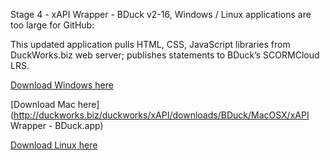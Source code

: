 Stage 4 - xAPI Wrapper - BDuck v2-16, Windows / Linux applications are too large for GitHub:


This updated application pulls HTML, CSS, JavaScript libraries from DuckWorks.biz web server; publishes statements to BDuck’s SCORMCloud LRS.

[Download Windows here](http://duckworks.biz/duckworks/xAPI/downloads/Bduck/Windows/Windows.zip)

[Download Mac here](http://duckworks.biz/duckworks/xAPI/downloads/BDuck/MacOSX/xAPI Wrapper - BDuck.app)

[Download Linux here](http://duckworks.biz/duckworks/xAPI/downloads/BDuck/Linux/Linux.zip)
